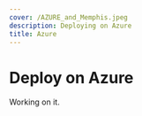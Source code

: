 ```yaml
---
cover: /AZURE_and_Memphis.jpeg
description: Deploying on Azure
title: Azure
---
```


# Deploy on Azure

<Subtitle></Subtitle>

Working on it.
